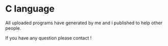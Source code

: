 # C language

All uploaded programs have generated by me and i published to help other people.

If you have any question please contact !
